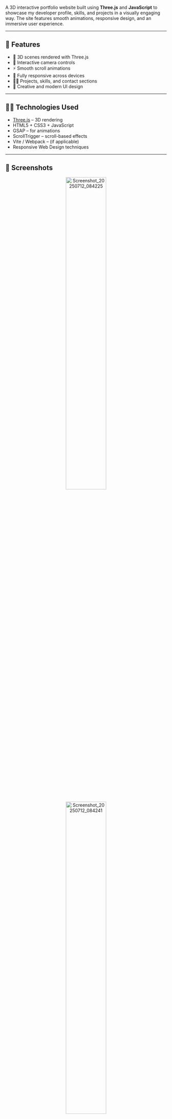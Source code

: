 A 3D interactive portfolio website built using **Three.js** and **JavaScript** to showcase my developer profile, skills, and projects in a visually engaging way. The site features smooth animations, responsive design, and an immersive user experience.

---

## 🚀 Features

- 🌟 3D scenes rendered with Three.js
- 🧭 Interactive camera controls
- ⚡ Smooth scroll animations
- 📱 Fully responsive across devices
- 🧑‍💻 Projects, skills, and contact sections
- 🎨 Creative and modern UI design

---

## 🧑‍💻 Technologies Used

- [Three.js](https://threejs.org/) – 3D rendering
- HTML5 + CSS3 + JavaScript
- GSAP – for animations
- ScrollTrigger – scroll-based effects
- Vite / Webpack – (if applicable)
- Responsive Web Design techniques

---

## 📸 Screenshots

<div align="center">
  <img width="50%" alt="Screenshot_20250712_084225" src="https://github.com/user-attachments/assets/c0db1051-39ec-45cd-9cc2-38df74239196" />
<img width="50%"  alt="Screenshot_20250712_084241" src="https://github.com/user-attachments/assets/fbd09ac9-6800-43b4-8a0d-1419d674f0c9" />
</div>

---

## 🛠️ Setup Instructions

1. Clone the repository:

```bash
git clone https://github.com/Binary-Shade/ThreeJS-Portfolio.git
cd ThreeJS-Portfolio
````

2. Install dependencies (if using a bundler like Vite or Webpack):

```bash
npm install
```

3. Run the project locally:

```bash
npm run dev
```

4. Open in browser:

```
http://localhost:5173
```

---

## 🌍 Live Demo

🔗 [View Portfolio](https://binary-shade.netlify.app)

---

## 👤 Author

**Suresh K**
[LinkedIn](https://linkedin.com/in/sureshk0204) 

---

## 📄 License

This project is licensed under the [MIT License](LICENSE).

